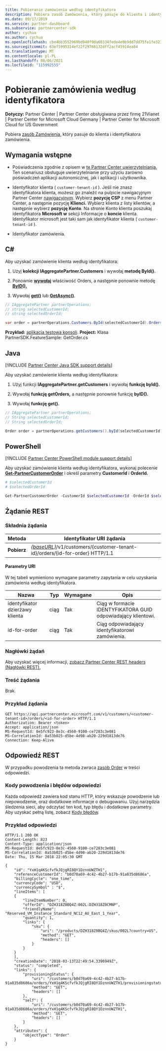 ```yaml
---
title: Pobieranie zamówienia według identyfikatora
description: Pobiera zasób Zamówienia, który pasuje do klienta i identyfikatora zamówienia.
ms.date: 09/17/2019
ms.service: partner-dashboard
ms.subservice: partnercenter-sdk
author: cychua
ms.author: cychua
ms.openlocfilehash: cbe4bb3552969bd940f9da60334fede4e0b9dd7dd75fe1fe32113210dddd2822
ms.sourcegitcommit: 63ef5995314ef22f29768132dff2acf45914ea84
ms.translationtype: MT
ms.contentlocale: pl-PL
ms.lasthandoff: 08/06/2021
ms.locfileid: "115992555"
---
```

# <a name="get-an-order-by-id"></a>Pobieranie zamówienia według identyfikatora

**Dotyczy:** Partner Center | Partner Center obsługiwana przez firmę 21Vianet | Partner Center for Microsoft Cloud Germany | Partner Center for Microsoft Cloud for US Government

Pobiera [zasób Zamówienia,](order-resources.md) który pasuje do klienta i identyfikatora zamówienia.

## <a name="prerequisites"></a>Wymagania wstępne

- Poświadczenia zgodnie z opisem w [te Partner Center uwierzytelniania.](partner-center-authentication.md) Ten scenariusz obsługuje uwierzytelnianie przy użyciu zarówno poświadczeń aplikacji autonomicznej, jak i aplikacji i użytkownika.

- Identyfikator klienta ( `customer-tenant-id` ). Jeśli nie znasz identyfikatora klienta, możesz go znaleźć na pulpicie nawigacyjnym Partner Center [nawigacyjnym](https://partner.microsoft.com/dashboard). Wybierz **pozycję CSP** z menu Partner Center, a następnie pozycję **Klienci.** Wybierz klienta z listy klientów, a następnie wybierz **pozycję Konto**. Na stronie Konto klienta poszukaj identyfikatora **Microsoft w** sekcji Informacje o **koncie** klienta. Identyfikator microsoft jest taki sam jak identyfikator klienta ( `customer-tenant-id` ).

- Identyfikator zamówienia.

## <a name="c"></a>C\#

Aby uzyskać zamówienie klienta według identyfikatora:

1. Użyj **kolekcji IAggregatePartner.Customers** i wywołaj **metodę ById().**

2. Ponownie [**wywołaj**](/dotnet/api/microsoft.store.partnercenter.customers.icustomer.orders) właściwość Orders, a następnie ponownie metodę [**ByID().**](/dotnet/api/microsoft.store.partnercenter.orders.iordercollection.byid)
3. Wywołaj [**get()**](/dotnet/api/microsoft.store.partnercenter.orders.iorder.get) lub [**GetAsync()**](/dotnet/api/microsoft.store.partnercenter.orders.iorder.getasync).

```csharp
// IAggregatePartner partnerOperations;
// string selectedCustomerId;
// string selectedOrderId;

var order = partnerOperations.Customers.ById(selectedCustomerId).Orders.ById(selectedOrderId).Get();
```

**Przykład:** [aplikacja testowa konsoli](console-test-app.md). **Project:** Klasa PartnerSDK.FeatureSample: GetOrder.cs 

## <a name="java"></a>Java

[!INCLUDE [Partner Center Java SDK support details](../includes/java-sdk-support.md)]

Aby uzyskać zamówienie klienta według identyfikatora:

1. Użyj funkcji **IAggregatePartner.getCustomers** i wywołaj **funkcję byId().**

2. Wywołaj **funkcję getOrders,** a następnie ponownie funkcję **byID().**
3. Wywołaj **funkcję get().**

```java
// IAggregatePartner partnerOperations;
// String selectedCustomerId;
// String selectedOrderId;

Order order = partnerOperations.getCustomers().byId(selectedCustomerId).getOrders().byId(selectedOrderId).get();
```

## <a name="powershell"></a>PowerShell

[!INCLUDE [Partner Center PowerShell module support details](../includes/powershell-module-support.md)]

Aby uzyskać zamówienie klienta według identyfikatora, wykonaj polecenie [**Get-PartnerCustomerOrder**](https://github.com/Microsoft/Partner-Center-PowerShell/blob/master/docs/help/Get-PartnerCustomerOrder.md) i określ parametry **CustomerId** i **OrderId.**

```powershell
# $selectedCustomerId
# $selectedOrderId

Get-PartnerCustomerOrder -CustomerId $selectedCustomerId -OrderId $selectedOrderId
```

## <a name="rest-request"></a>Żądanie REST

### <a name="request-syntax"></a>Składnia żądania

| Metoda  | Identyfikator URI żądania                                                                                                  |
|---------|--------------------------------------------------------------------------------------------------------------|
| **Pobierz** | [*{baseURL}*](partner-center-rest-urls.md)/v1/customers/{customer-tenant-id}/orders/{id-for-order} HTTP/1.1  |

#### <a name="uri-parameters"></a>Parametry URI

W tej tabeli wymieniono wymagane parametry zapytania w celu uzyskania zamówienia według identyfikatora.

| Nazwa                   | Typ     | Wymagane | Opis                                            |
|------------------------|----------|----------|--------------------------------------------------------|
| identyfikator dzierżawy klienta     | ciąg   | Tak      | Ciąg w formacie IDENTYFIKATORA GUID odpowiadający klientowi. |
| id-for-order           | ciąg   | Tak      | Ciąg odpowiadający identyfikatorowi zamówienia.                |

### <a name="request-headers"></a>Nagłówki żądań

Aby uzyskać więcej informacji, [zobacz Partner Center REST headers (Nagłówki REST).](headers.md)

### <a name="request-body"></a>Treść żądania

Brak.

### <a name="request-example"></a>Przykład żądania

```http
GET https://api.partnercenter.microsoft.com/v1/customers/<customer-tenant-id>/orders/<id-for-order> HTTP/1.1
Authorization: Bearer <token>
Accept: application/json
MS-RequestId: 0e5fc923-8e3c-4560-9100-ce7283c3e081
MS-CorrelationId: 8a53b025-d5be-4d98-ab20-229d1813de76
Connection: Keep-Alive
```

## <a name="rest-response"></a>Odpowiedź REST

W przypadku powodzenia ta metoda zwraca [zasób Order](order-resources.md) w treści odpowiedzi.

### <a name="response-success-and-error-codes"></a>Kody powodzenia i błędów odpowiedzi

Każda odpowiedź zawiera kod stanu HTTP, który wskazuje powodzenie lub niepowodzenie, oraz dodatkowe informacje o debugowaniu. Użyj narzędzia śledzenia sieci, aby odczytać ten kod, typ błędu i dodatkowe parametry. Aby uzyskać pełną listę, zobacz [Kody błędów](error-codes.md).

### <a name="response-example"></a>Przykład odpowiedzi

```http
HTTP/1.1 200 OK
Content-Length: 823
Content-Type: application/json
MS-RequestId: 0e5fc923-8e3c-4560-9100-ce7283c3e081
MS-CorrelationId: 8a53b025-d5be-4d98-ab20-229d1813de76
Date: Thu, 15 Mar 2018 22:05:30 GMT

{
    "id": "YxH1q4KScfvfkJQjgRI8QY1DznnUWZTH1",
    "referenceCustomerId": "b0d70a69-4c42-4b27-b17b-91a835d8686a",
    "billingCycle": "one_time",
    "currencyCode": "USD",
    "currencySymbol" : "$",
    "lineItems": [
    {
        "lineItemNumber": 0,
        "offerId": "DZH318Z0BQ4Z:002L:DZH318Z0CMNP",
        "friendlyName": "Reserved_VM_Instance_Standard_NC12_AU_East_1_Year",
        "quantity": 1,
        "links": {
            "sku": {
                "uri": "/products/DZH318Z0BQ4Z/skus/002L?country=US",
                "method": "GET",
                "headers": []
            }
        }
    }
    ],
    "creationDate": "2018-03-13T22:49:54.3396949Z",
    "status": "completed",
    "links": {
        "provisioningStatus": {
            "uri": "/customers/b0d70a69-4c42-4b27-b17b-91a835d8686a/orders/YxH1q4KScfvfkJQjgRI8QY1DznnUWZTH1/provisioningstatus",
            "method": "GET",
            "headers": []
        },
        "self": {
            "uri": "/customers/b0d70a69-4c42-4b27-b17b-91a835d8686a/orders/YxH1q4KScfvfkJQjgRI8QY1DznnUWZTH1",
            "method": "GET",
            "headers": []
        }
    },
    "attributes": {
        "objectType": "Order"
    }
}
```
